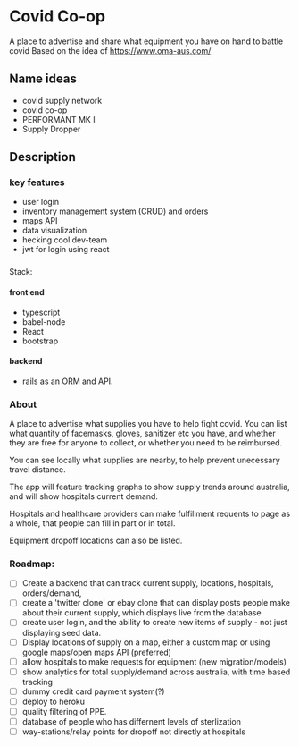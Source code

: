 # Covid Co-op
A place to advertise and share what equipment you have on hand to battle covid
Based on the idea of https://www.oma-aus.com/

## Name ideas
- covid supply network
- covid co-op
- PERFORMANT MK I
- Supply Dropper

## Description
### key features 
- user login
- inventory management system (CRUD) and orders
- maps API
- data visualization
- hecking cool dev-team
- jwt for login using react

###
Stack:
#### front end
- typescript
- babel-node
- React
- bootstrap

#### backend
- rails as an ORM and API.

### About
A place to advertise what supplies you have to help fight covid. You can list what quantity of facemasks, gloves, sanitizer etc you have, and whether they are free for anyone to collect, or whether you need to be reimbursed. 

You can see locally what supplies are nearby, to help prevent unecessary travel distance. 

The app will feature tracking graphs to show supply trends around australia, and will show hospitals current demand. 

Hospitals and healthcare providers can make fulfillment requents to page as a whole, that people can fill in part or in total. 

Equipment dropoff locations can also be listed.

### Roadmap:
- [ ] Create a backend that can track current supply, locations, hospitals, orders/demand,
- [ ] create a 'twitter clone' or ebay clone that can display posts people make about their current supply, which displays live from the database
- [ ] create user login, and the ability to create new items of supply - not just displaying seed data. 
- [ ] Display locations of supply on a map, either a custom map or using google maps/open maps API (preferred)
- [ ] allow hospitals to make requests for equipment (new migration/models)
- [ ] show analytics for total supply/demand across australia, with time based tracking
- [ ] dummy credit card payment system(?)
- [ ] deploy to heroku
- [ ] quality filtering of PPE. 
- [ ] database of people who has differnent levels of sterlization
- [ ] way-stations/relay points for dropoff not directly at hospitals
